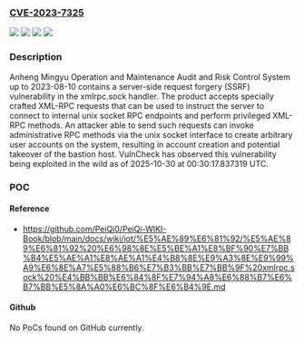 ### [CVE-2023-7325](https://cve.mitre.org/cgi-bin/cvename.cgi?name=CVE-2023-7325)
![](https://img.shields.io/static/v1?label=Product&message=Mingyu%20Operations%20and%20Maintenance%20Audit%20and%20Risk%20Control%20System&color=blue)
![](https://img.shields.io/static/v1?label=Version&message=0%20&color=brightgreen)
![](https://img.shields.io/static/v1?label=Vulnerability&message=CWE-306%20Missing%20Authentication%20for%20Critical%20Function&color=brightgreen)
![](https://img.shields.io/static/v1?label=Vulnerability&message=CWE-918%20Server-Side%20Request%20Forgery%20(SSRF)&color=brightgreen)

### Description

Anheng Mingyu Operation and Maintenance Audit and Risk Control System up to 2023-08-10 contains a server-side request forgery (SSRF) vulnerability in the xmlrpc.sock handler. The product accepts specially crafted XML-RPC requests that can be used to instruct the server to connect to internal unix socket RPC endpoints and perform privileged XML-RPC methods. An attacker able to send such requests can invoke administrative RPC methods via the unix socket interface to create arbitrary user accounts on the system, resulting in account creation and potential takeover of the bastion host. VulnCheck has observed this vulnerability being exploited in the wild as of 2025-10-30 at 00:30:17.837319 UTC.

### POC

#### Reference
- https://github.com/PeiQi0/PeiQi-WIKI-Book/blob/main/docs/wiki/iot/%E5%AE%89%E6%81%92/%E5%AE%89%E6%81%92%20%E6%98%8E%E5%BE%A1%E8%BF%90%E7%BB%B4%E5%AE%A1%E8%AE%A1%E4%B8%8E%E9%A3%8E%E9%99%A9%E6%8E%A7%E5%88%B6%E7%B3%BB%E7%BB%9F%20xmlrpc.sock%20%E4%BB%BB%E6%84%8F%E7%94%A8%E6%88%B7%E6%B7%BB%E5%8A%A0%E6%BC%8F%E6%B4%9E.md

#### Github
No PoCs found on GitHub currently.

